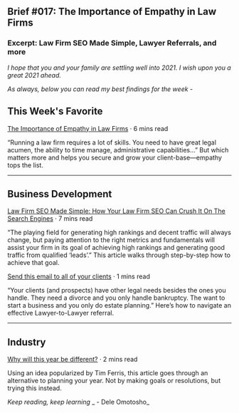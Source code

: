 
## Brief #017: The Importance of Empathy in Law Firms

### Excerpt: Law Firm SEO Made Simple, Lawyer Referrals, and more

_I hope that you and your family are settling well into 2021. I wish upon you a great 2021 ahead._

_As always, below you can read my best findings for the week -_

## This Week's Favorite

[The Importance of Empathy in Law Firms](https://rankings.io/importance-of-empathyin-law-firms/) · 6 mins read

“Running a law firm requires a lot of skills. You need to have great legal acumen, the ability to time manage, administrative capabilities…” But which matters more and helps you secure and grow your client-base—empathy tops the list. 


---- 

## Business Development

[Law Firm SEO Made Simple: How Your Law Firm SEO Can Crush It On The Search Engines](https://www.lawfuel.com/blog/law-firm-seo-made-simple/) · 7 mins read

“The playing field for generating high rankings and decent traffic will always change, but paying attention to the right metrics and fundamentals will assist your firm in its goal of achieving high rankings and generating good traffic from qualified ‘leads’.” This article walks through step-by-step how to achieve that goal.


[Send this email to all of your clients]() · 1 mins read

“Your clients (and prospects) have other legal needs besides the ones you handle. They need a divorce and you only handle bankruptcy. The want to start a business and you only do estate planning.” Here’s how to navigate an effective Lawyer-to-Lawyer  referral.


---- 

## Industry

[Why will this year be different?](https://www.attorneymarketing.com/2021/01/04/why-will-this-year-be-different/) · 2 mins read

Using an idea popularized by Tim Ferris, this article goes through an alternative to planning your year. Not by making goals or resolutions, but trying this instead.


_Keep reading, keep learning_
\_ - Dele Omotosho\_





